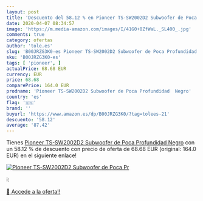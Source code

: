 ```yaml
---
layout: post
title: 'Descuento del 58.12 % en Pioneer TS-SW2002D2 Subwoofer de Poca Pr'
date: 2020-04-07 08:34:57
image: 'https://m.media-amazon.com/images/I/41G0+8ZfWaL._SL400_.jpg'
comments: true
category: ofertas
author: 'tole.es'
slug: 'B00JRZG3K0-es Pioneer TS-SW2002D2 Subwoofer de Poca Profundidad Negro'
sku: 'B00JRZG3K0-es'
tags: [ 'pioneer', ]
actualPrice: 68.68 EUR
currency: EUR
price: 68.68
comparePrice: 164.0 EUR
prodname: 'Pioneer TS-SW2002D2 Subwoofer de Poca Profundidad  Negro'
country: 'es'
flag: '🇪🇸'
brand: ''
buyurl: 'https://www.amazon.es/dp/B00JRZG3K0/?tag=tolees-21'
descuento: '58.12'
average: '87.42'
---
```


Tienes [Pioneer TS-SW2002D2 Subwoofer de Poca Profundidad  Negro](https://www.amazon.es/dp/B00JRZG3K0/?tag=tolees-21) con un 58.12 % de descuento con precio de oferta de 68.68 EUR (original: 164.0 EUR) en el siguiente enlace!

[![Pioneer TS-SW2002D2 Subwoofer de Poca Pr](https://m.media-amazon.com/images/I/41G0+8ZfWaL._SL400_.jpg)](https://www.amazon.es/dp/B00JRZG3K0/?tag=tolees-21)

ℹ️:


[🛒 Accede a la oferta!!](https://www.amazon.es/dp/B00JRZG3K0/?tag=tolees-21)
